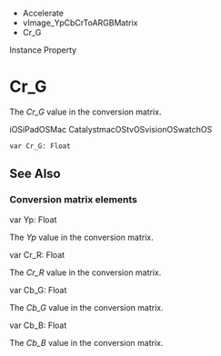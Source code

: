 

- Accelerate
- vImage_YpCbCrToARGBMatrix
-  Cr_G 

Instance Property

# Cr_G

The *Cr_G* value in the conversion matrix.

iOSiPadOSMac CatalystmacOStvOSvisionOSwatchOS

``` source
var Cr_G: Float
```

## See Also

### Conversion matrix elements

var Yp: Float

The *Yp* value in the conversion matrix.

var Cr_R: Float

The *Cr_R* value in the conversion matrix.

var Cb_G: Float

The *Cb_G* value in the conversion matrix.

var Cb_B: Float

The *Cb_B* value in the conversion matrix.

